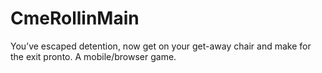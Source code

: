 # CmeRollinMain
You’ve escaped detention, now get on your get-away chair and make for the exit pronto. A mobile/browser game.
